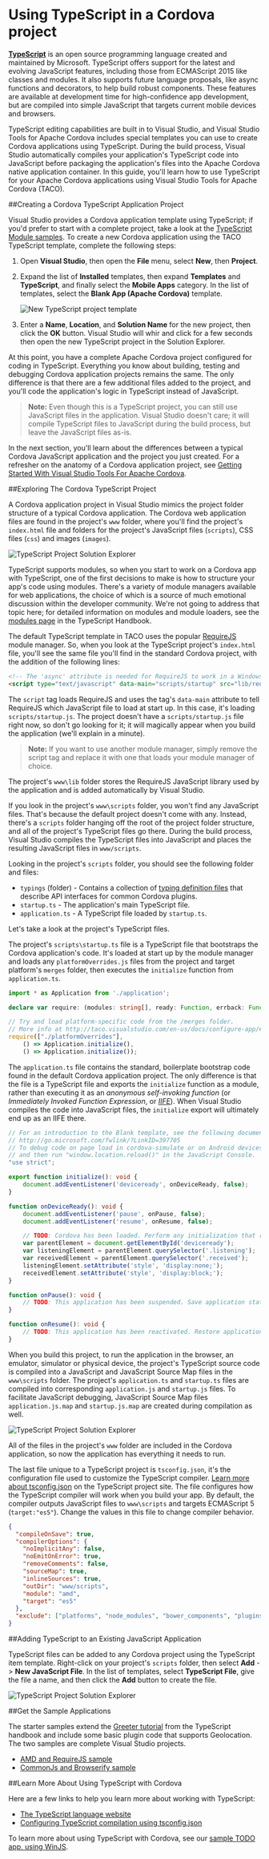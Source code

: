 <properties
   pageTitle="Using TypeScript in a Cordova Project | Cordova"
   description="Using TypeScript in a Cordova Project"
   services="na"
   documentationCenter=""
   authors="jmatthiesen, johnwargo"
   tags=""/>
<tags ms.technology="cordova" ms.prod="visual-studio-dev15"
   ms.service="na"
   ms.devlang="typescript"
   ms.topic="article"
   ms.tgt_pltfrm="mobile-multiple"
   ms.workload="na"
   ms.date="11/15/2016"
   ms.author="johnwargo"/>

# Using TypeScript in a Cordova project

[**TypeScript**](http://www.typescriptlang.org) is an open source programming language created and maintained by Microsoft. TypeScript offers support for the latest and evolving JavaScript features, including those from ECMAScript 2015 like classes and modules. It also supports future language proposals, like async functions and decorators, to help build robust components. These features are available at development time for high-confidence app development, but are compiled into simple JavaScript that targets current mobile devices and browsers.

TypeScript editing capabilities are built in to Visual Studio, and Visual Studio Tools for Apache Cordova includes special templates you can use to create Cordova applications using TypeScript. During the build process, Visual Studio automatically compiles your application's TypeScript code into JavaScript before packaging the application's files into the Apache Cordova native application container. In this guide, you'll learn how to use TypeScript for your Apache Cordova applications using Visual Studio Tools for Apache Cordova (TACO). 

##<a name="getStarted"></a>Creating a Cordova TypeScript Application Project

Visual Studio provides a Cordova application template using TypeScript; if you'd prefer to start with a complete project, take a look at the [TypeScript Module samples](#samples). To create a new Cordova application using the TACO TypeScript template, complete the following steps:

1.	Open **Visual Studio**, then open the **File** menu, select **New**, then **Project**.
2.	Expand the list of **Installed** templates, then expand **Templates** and **TypeScript**, and finally select the **Mobile Apps** category. In the list of templates, select the **Blank App (Apache Cordova)** template.  

	![New TypeScript project template](media/vs-taco-tutorial-typescript/figure-01.png)

3.	Enter a **Name**, **Location**, and **Solution Name** for the new project, then click the **OK** button. Visual Studio will whir and click for a few seconds then open the new TypeScript project in the Solution Explorer. 

At this point, you have a complete Apache Cordova project configured for coding in TypeScript. Everything you know about building, testing and debugging Cordova application projects remains the same. The only difference is that there are a few additional files added to the project, and you'll code the application's logic in TypeScript instead of JavaScript.

> **Note:** Even though this is a TypeScript project, you can still use JavaScript files in the application. Visual Studio doesn't care; it will compile TypeScript files to JavaScript during the build process, but leave the JavaScript files as-is.

In the next section, you'll learn about the differences between a typical Cordova JavaScript application and the project you just created. For a refresher on the anatomy of a Cordova application project, see [Getting Started With Visual Studio Tools For Apache Cordova](build-your-first-app.md).

##<a id="explore"></a>Exploring The Cordova TypeScript Project

A Cordova application project in Visual Studio mimics the project folder structure of a typical Cordova application. The Cordova web application files are found in the project's `www` folder, where you'll find the project's `index.html` file and folders for the project's JavaScript files (`scripts`), CSS files (`css`) and images (`images`).    
  
![TypeScript Project Solution Explorer](media/vs-taco-tutorial-typescript/figure-02.png)

TypeScript supports modules, so when you start to work on a Cordova app with TypeScript, one of the first decisions to make is how to structure your app's code using modules. There's a variety of module managers available for web applications, the choice of which is a source of much emotional discussion within the developer community. We're not going to address that topic here; for detailed information on modules and module loaders, see the [modules page](http://www.typescriptlang.org/docs/handbook/modules.html) in the TypeScript Handbook. 

The default TypeScript template in TACO uses the popular [RequireJS](http://requirejs.org/) module manager. So, when you look at the TypeScript project's `index.html` file, you'll see the same file you'll find in the standard Cordova project, with the addition of the following lines:

```HTML
<!-- The 'async' attribute is needed for RequireJS to work in a Windows app -->
<script type="text/javascript" data-main="scripts/startup" src="lib/require.2.1.8.js" async></script>
```

The `script` tag loads RequireJS and uses the tag's `data-main` attribute to tell RequireJS which JavaScript file to load at start up. In this case, it's loading `scripts/startup.js`. The project doesn't have a `scripts/startup.js` file right now, so don't go looking for it; it will magically appear when you build the application (we'll explain in a minute).

> **Note:** If you want to use another module manager, simply remove the script tag and replace it with one that loads your module manager of choice.

The project's `www\lib` folder stores the RequireJS JavaScript library used by the application and is added automatically by Visual Studio.

If you look in the project's `www\scripts` folder, you won't find any JavaScript files. That's because the default project doesn't come with any. Instead, there's a `scripts` folder hanging off the root of the project folder structure, and all of the project's TypeScript files go there. During the build process, Visual Studio compiles the TypeScript files into JavaScript and places the resulting JavaScript files in `www/scripts`.

Looking in the project's `scripts` folder, you should see the following folder and files:

+ `typings` (folder) - Contains a collection of [typing definition files](http://www.typescriptlang.org/Handbook#writing-dts-files) that describe API interfaces for common Cordova plugins.
+ `startup.ts` - The application's main TypeScript file. 
+ `application.ts` - A TypeScript file loaded by `startup.ts`.

Let's take a look at the project's TypeScript files.

The project's `scripts\startup.ts` file is a TypeScript file that bootstraps the Cordova application's code. It's loaded at start up by the module manager and loads any `platformOverrides.js` files from the project and target platform's `merges` folder, then executes the `initialize` function from `application.ts`. 

```TypeScript
import * as Application from './application';

declare var require: (modules: string[], ready: Function, errback: Function) => void;

// Try and load platform-specific code from the /merges folder.
// More info at http://taco.visualstudio.com/en-us/docs/configure-app/#Content.
require(["./platformOverrides"],
    () => Application.initialize(),
    () => Application.initialize());
```

The `application.ts` file contains the standard, boilerplate bootstrap code found in the default Cordova application project. The only difference is that the file is a TypeScript file and exports the `initialize` function as a module, rather than executing it as an *anonymous self-invoking function* (or *Immediately Invoked Function Expression*, or *[IIFE](https://developer.mozilla.org/docs/Glossary/IIFE)*). When Visual Studio compiles the code into JavaScript files, the `initialize` export will ultimately end up as an IIFE there. 

```typescript
// For an introduction to the Blank template, see the following documentation:
// http://go.microsoft.com/fwlink/?LinkID=397705
// To debug code on page load in cordova-simulate or on Android devices/emulators: launch your app, set breakpoints, 
// and then run "window.location.reload()" in the JavaScript Console.
"use strict";

export function initialize(): void {
    document.addEventListener('deviceready', onDeviceReady, false);
}

function onDeviceReady(): void {
    document.addEventListener('pause', onPause, false);
    document.addEventListener('resume', onResume, false);

    // TODO: Cordova has been loaded. Perform any initialization that requires Cordova here.
    var parentElement = document.getElementById('deviceready');
    var listeningElement = parentElement.querySelector('.listening');
    var receivedElement = parentElement.querySelector('.received');
    listeningElement.setAttribute('style', 'display:none;');
    receivedElement.setAttribute('style', 'display:block;');
}

function onPause(): void {
    // TODO: This application has been suspended. Save application state here.
}

function onResume(): void {
    // TODO: This application has been reactivated. Restore application state here.
}

```

When you build this project, to run the application in the browser, an emulator, simulator or physical device, the project's TypeScript source code is compiled into a JavaScript and JavaScript Source Map files  in the `www\scripts` folder. The project's `application.ts` and `startup.ts` files are compiled into corresponding `application.js` and `startup.js` files. To facilitate JavaScript debugging, JavaScript Source Map files `application.js.map` and `startup.js.map` are created during compilation as well.

![TypeScript Project Solution Explorer](media/vs-taco-tutorial-typescript/figure-03.png)

All of the files in the project's `www` folder are included in the Cordova application, so now the application has everything it needs to run.

The last file unique to a TypeScript project is `tsconfig.json`, it's the configuration file used to customize the TypeScript compiler. [Learn more about tsconfig.json](http://www.typescriptlang.org/docs/handbook/tsconfig-json.html) on the TypeScript project site. The file configures how the TypeScript compiler will work when you build your app. By default, the compiler outputs JavaScript files to `www\scripts` and targets ECMAScript 5 (`target:"es5"`). Change the values in this file to change compiler behavior. 

```json
{
  "compileOnSave": true,
  "compilerOptions": {
    "noImplicitAny": false,
    "noEmitOnError": true,
    "removeComments": false,
    "sourceMap": true,
    "inlineSources": true,
    "outDir": "www/scripts",
    "module": "amd",
    "target": "es5"
  },
  "exclude": ["platforms", "node_modules", "bower_components", "plugins", "merges", "res", "bin", "bld"]
}
```

##<a name="addToExisting"></a>Adding TypeScript to an Existing JavaScript Application

TypeScript files can be added to any Cordova project using the TypeScript item template. Right-click on your project's `scripts` folder, then select **Add** -> **New JavaScript File**. In the list of templates, select **TypeScript File**, give the file a name, and then click the **Add** button to create the file.

![TypeScript Project Solution Explorer](media/vs-taco-tutorial-typescript/figure-04.png)

##<a name="samples"></a>Get the Sample Applications

The starter samples extend the [Greeter tutorial](http://www.typescriptlang.org/Tutorial) from the TypeScript handbook and include some basic plugin code that supports Geolocation. The two samples are complete Visual Studio projects.

  * [AMD and RequireJS sample](https://github.com/Microsoft/cordova-samples/tree/master/typescript-amd)
  * [CommonJs and Browserify sample](https://github.com/Microsoft/cordova-samples/tree/master/typescript-commonjs)

##<a name="learnMore"></a>Learn More About Using TypeScript with Cordova

Here are a few links to help you learn more about working with TypeScript:

* [The TypeScript language website](http://www.typescriptlang.org)
* [Configuring TypeScript compilation using tsconfig.json](https://github.com/microsoft/typescript/wiki/tsconfig.json)

To learn more about using TypeScript with Cordova, see our [sample TODO app, using WinJS](https://github.com/Microsoft/cordova-samples/tree/master/todo-winjs).